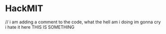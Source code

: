 # HackMIT

// i am adding a comment to the code, what the hell am i doing
im gonna cry i hate it here
<dev>
<print> THIS IS SOMETHING </print>
<dev>
